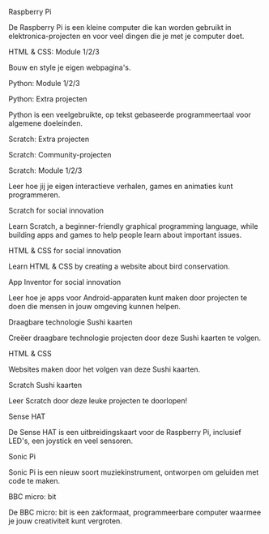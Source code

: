 Raspberry Pi

De Raspberry Pi is een kleine computer die kan worden gebruikt in elektronica-projecten en voor veel dingen die je met je computer doet.

HTML & CSS: Module 1/2/3

Bouw en style je eigen webpagina's.

Python: Module 1/2/3

Python: Extra projecten

Python is een veelgebruikte, op tekst gebaseerde programmeertaal voor algemene doeleinden.

Scratch: Extra projecten

Scratch: Community-projecten

Scratch: Module 1/2/3

Leer hoe jij je eigen interactieve verhalen, games en animaties kunt programmeren.

Scratch for social innovation

Learn Scratch, a beginner-friendly graphical programming language, while building apps and games to help people learn about important issues.

HTML & CSS for social innovation

Learn HTML & CSS by creating a website about bird conservation.

App Inventor for social innovation

Leer hoe je apps voor Android-apparaten kunt maken door projecten te doen die mensen in jouw omgeving kunnen helpen.

Draagbare technologie Sushi kaarten

Creëer draagbare technologie projecten door deze Sushi kaarten te volgen.

HTML & CSS

Websites maken door het volgen van deze Sushi kaarten.

Scratch Sushi kaarten

Leer Scratch door deze leuke projecten te doorlopen!

Sense HAT

De Sense HAT is een uitbreidingskaart voor de Raspberry Pi, inclusief LED's, een joystick en veel sensoren.

Sonic Pi

Sonic Pi is een nieuw soort muziekinstrument, ontworpen om geluiden met code te maken.

BBC micro: bit

De BBC micro: bit is een zakformaat, programmeerbare computer waarmee je jouw creativiteit kunt vergroten.